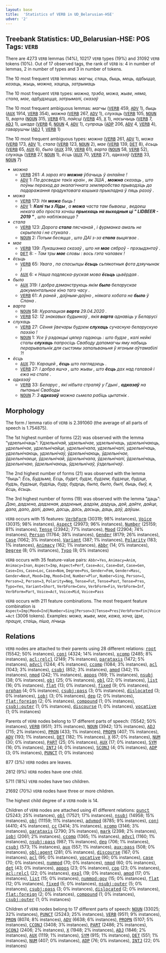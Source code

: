 ```yaml
---
layout: base
title:  'Statistics of VERB in UD_Belarusian-HSE'
udver: '2'
---
```


## Treebank Statistics: UD_Belarusian-HSE: POS Tags: `VERB`

There are 4273 `VERB` lemmas (14%), 10217 `VERB` types (19%) and 31092 `VERB` tokens (10%).
Out of 17 observed tags, the rank of `VERB` is: 4 in number of lemmas, 2 in number of types and 3 in number of tokens.

The 10 most frequent `VERB` lemmas: <em>магчы, стаць, быць, мець, адбыцца, казаць, жыць, можна, хацець, затрымаць</em>

The 10 most frequent `VERB` types:  <em>можна, трэба, можа, жыве, няма, стала, мае, адбудзецца, затрымалі, сказаў</em>

The 10 most frequent ambiguous lemmas: <em>магчы</em> (<tt><a href="be_hse-pos-VERB.html">VERB</a></tt> 459, <tt><a href="be_hse-pos-ADV.html">ADV</a></tt> 1), <em>быць</em> (<tt><a href="be_hse-pos-AUX.html">AUX</a></tt> 1914, <tt><a href="be_hse-pos-VERB.html">VERB</a></tt> 354), <em>можна</em> (<tt><a href="be_hse-pos-VERB.html">VERB</a></tt> 267, <tt><a href="be_hse-pos-ADV.html">ADV</a></tt> 1), <em>слухаць</em> (<tt><a href="be_hse-pos-VERB.html">VERB</a></tt> 105, <tt><a href="be_hse-pos-NOUN.html">NOUN</a></tt> 1), <em>варта</em> (<tt><a href="be_hse-pos-NOUN.html">NOUN</a></tt> 315, <tt><a href="be_hse-pos-VERB.html">VERB</a></tt> 61), <em>пайсці</em> (<tt><a href="be_hse-pos-VERB.html">VERB</a></tt> 45, <tt><a href="be_hse-pos-X.html">X</a></tt> 1), <em>насычыць</em> (<tt><a href="be_hse-pos-VERB.html">VERB</a></tt> 7, <tt><a href="be_hse-pos-ADJ.html">ADJ</a></tt> 1), <em>шкада</em> (<tt><a href="be_hse-pos-VERB.html">VERB</a></tt> 6, <tt><a href="be_hse-pos-NOUN.html">NOUN</a></tt> 4, <tt><a href="be_hse-pos-ADV.html">ADV</a></tt> 1), <em>супраць</em> (<tt><a href="be_hse-pos-ADP.html">ADP</a></tt> 206, <tt><a href="be_hse-pos-ADV.html">ADV</a></tt> 4, <tt><a href="be_hse-pos-VERB.html">VERB</a></tt> 4), <em>гаварушчы</em> (<tt><a href="be_hse-pos-ADJ.html">ADJ</a></tt> 1, <tt><a href="be_hse-pos-VERB.html">VERB</a></tt> 1)

The 10 most frequent ambiguous types:  <em>можна</em> (<tt><a href="be_hse-pos-VERB.html">VERB</a></tt> 261, <tt><a href="be_hse-pos-ADV.html">ADV</a></tt> 1), <em>можа</em> (<tt><a href="be_hse-pos-VERB.html">VERB</a></tt> 173, <tt><a href="be_hse-pos-ADV.html">ADV</a></tt> 1), <em>стала</em> (<tt><a href="be_hse-pos-VERB.html">VERB</a></tt> 123, <tt><a href="be_hse-pos-NOUN.html">NOUN</a></tt> 2), <em>мае</em> (<tt><a href="be_hse-pos-VERB.html">VERB</a></tt> 139, <tt><a href="be_hse-pos-DET.html">DET</a></tt> 8), <em>ёсьць</em> (<tt><a href="be_hse-pos-VERB.html">VERB</a></tt> 65, <tt><a href="be_hse-pos-AUX.html">AUX</a></tt> 6), <em>было</em> (<tt><a href="be_hse-pos-AUX.html">AUX</a></tt> 319, <tt><a href="be_hse-pos-VERB.html">VERB</a></tt> 61), <em>варта</em> (<tt><a href="be_hse-pos-NOUN.html">NOUN</a></tt> 58, <tt><a href="be_hse-pos-VERB.html">VERB</a></tt> 52), <em>слухаць</em> (<tt><a href="be_hse-pos-VERB.html">VERB</a></tt> 27, <tt><a href="be_hse-pos-NOUN.html">NOUN</a></tt> 1), <em>ёсць</em> (<tt><a href="be_hse-pos-AUX.html">AUX</a></tt> 70, <tt><a href="be_hse-pos-VERB.html">VERB</a></tt> 27), <em>адказаў</em> (<tt><a href="be_hse-pos-VERB.html">VERB</a></tt> 33, <tt><a href="be_hse-pos-NOUN.html">NOUN</a></tt> 7)


* <em>можна</em>
  * <tt><a href="be_hse-pos-VERB.html">VERB</a></tt> 261: <em>А зараз яго <b>можна</b> ўбачыць ў анлайне !</em>
  * <tt><a href="be_hse-pos-ADV.html">ADV</a></tt> 1: <em>Па досведзе такіх краін , як ЗША , <b>можна</b> сказаць , што поўны пераход да экалагічнага земляробства прыводзіць да падаражання прадуктовага кошыка прыкладна ў пяць разоў .</em>
* <em>можа</em>
  * <tt><a href="be_hse-pos-VERB.html">VERB</a></tt> 173: <em>Ня <b>можа</b> быць !</em>
  * <tt><a href="be_hse-pos-ADV.html">ADV</a></tt> 1: <em><strong> Калі ты з Ліды </strong> , а <b>можа</b> часта там бываеш , ведаеш некага або проста хочаш <strong> прыехаць на выходныя ці " LIDBEER - 2019 " </strong> , што набліжаецца ?</em>
* <em>стала</em>
  * <tt><a href="be_hse-pos-VERB.html">VERB</a></tt> 123: <em>Дарога <b>стала</b> пясчанай , і фурманка амаль не скрыпела і не стукала .</em>
  * <tt><a href="be_hse-pos-NOUN.html">NOUN</a></tt> 2: <em>Потым бесяцца , што ДАІ з-за <b>стала</b> выцягвае .</em>
* <em>мае</em>
  * <tt><a href="be_hse-pos-VERB.html">VERB</a></tt> 139: <em>Лукашэнка сказаў , што ня <b>мае</b> сяброў - прэзыдэнтаў .</em>
  * <tt><a href="be_hse-pos-DET.html">DET</a></tt> 8: <em>- Там тры <b>мае</b> словы : вось гэта чалавек !</em>
* <em>ёсьць</em>
  * <tt><a href="be_hse-pos-VERB.html">VERB</a></tt> 65: <em>Увага , па спасылцы <b>ёсьць</b> сьпякотныя фота дзяучынак )</em>
  * <tt><a href="be_hse-pos-AUX.html">AUX</a></tt> 6: <em>« Наша падляска-руская мова <b>ёсьць</b> цьвёрдая .</em>
* <em>было</em>
  * <tt><a href="be_hse-pos-AUX.html">AUX</a></tt> 319: <em>І добра дэманструюць якім <b>было</b> беларускае дакументальное кіно таго часу .</em>
  * <tt><a href="be_hse-pos-VERB.html">VERB</a></tt> 61: <em>А раней , даўным-даўно , ніякага хобата не <b>было</b> ў Слана .</em>
* <em>варта</em>
  * <tt><a href="be_hse-pos-NOUN.html">NOUN</a></tt> 58: <em>Курапацкая <b>варта</b> 29.04.2020 .</em>
  * <tt><a href="be_hse-pos-VERB.html">VERB</a></tt> 52: <em>12 знакавых будынкаў , якія <b>варта</b> аднавіць у Беларусі</em>
* <em>слухаць</em>
  * <tt><a href="be_hse-pos-VERB.html">VERB</a></tt> 27: <em>Сёння ўвечары будзем <b>слухаць</b> сучасную беларускую паэзію !</em>
  * <tt><a href="be_hse-pos-NOUN.html">NOUN</a></tt> 1: <em>Усе ў рэдакцыі цяпер гадаюць : што будзе , калі нейкі сталы <b>слухаць</b> папросіць Свабоду дапамагчы яму набыць перарывальнік для сыстэмы запальваньня ў ягоным аўтамабілі ?!</em>
* <em>ёсць</em>
  * <tt><a href="be_hse-pos-AUX.html">AUX</a></tt> 70: <em>Карацей , <b>ёсць</b> што паглядзець .</em>
  * <tt><a href="be_hse-pos-VERB.html">VERB</a></tt> 27: <em>І добра яшчэ , што жывы , што <b>ёсць</b> дах над галавой і ежа на стале .</em>
* <em>адказаў</em>
  * <tt><a href="be_hse-pos-VERB.html">VERB</a></tt> 33: <em>Беларус , які нібыта страляў у Гдыні , <b>адказаў</b> на пытаньні Свабоды</em>
  * <tt><a href="be_hse-pos-NOUN.html">NOUN</a></tt> 7: <em>З <b>адказаў</b> можна сьмела рабіць цытатнік .</em>

## Morphology

The form / lemma ratio of `VERB` is 2.391060 (the average of all parts of speech is 1.754875).

The 1st highest number of forms (22) was observed with the lemma “удзельнічаць”: <em>Удзельнічай, удзельнiчае, удзельнiчаць, удзельнiчаюць, удзельнічае, удзельнічайце, удзельнічала, удзельнічалі, удзельнічаць, удзельнічаюць, удзельнічаў, ўдзельнiчаюць, ўдзельнічае, ўдзельнічаеце, ўдзельнічай, ўдзельнічала, ўдзельнічалі, ўдзельнічаць, ўдзельнічаю, ўдзельнічаюць, ўдзельнічаў, ўздельнічаў</em>.

The 2nd highest number of forms (21) was observed with the lemma “быць”: <em>Ёсь, Будзьма, Есць, будет, будзе, будзем, будзеце, будзце, будзь, будзьце, будзіць, буду, будуць, была, было, былі, быць, быў, я, ёсць, ёсьць</em>.

The 3rd highest number of forms (19) was observed with the lemma “даць”: <em>Даю, дадзена, дадзеная, дадзеныя, дадзім, дадуць, дай, дайте, дайце, дала, дало, далі, дамо, дасць, дась, дасьць, даць, даў, даўшы</em>.

`VERB` occurs with 15 features: <tt><a href="be_hse-feat-VerbForm.html">VerbForm</a></tt> (30319; 98% instances), <tt><a href="be_hse-feat-Voice.html">Voice</a></tt> (30315; 98% instances), <tt><a href="be_hse-feat-Aspect.html">Aspect</a></tt> (29973; 96% instances), <tt><a href="be_hse-feat-Number.html">Number</a></tt> (25159; 81% instances), <tt><a href="be_hse-feat-Tense.html">Tense</a></tt> (23942; 77% instances), <tt><a href="be_hse-feat-Mood.html">Mood</a></tt> (22904; 74% instances), <tt><a href="be_hse-feat-Person.html">Person</a></tt> (11764; 38% instances), <tt><a href="be_hse-feat-Gender.html">Gender</a></tt> (8179; 26% instances), <tt><a href="be_hse-feat-Case.html">Case</a></tt> (1062; 3% instances), <tt><a href="be_hse-feat-Variant.html">Variant</a></tt> (387; 1% instances), <tt><a href="be_hse-feat-Polarity.html">Polarity</a></tt> (183; 1% instances), <tt><a href="be_hse-feat-Animacy.html">Animacy</a></tt> (162; 1% instances), <tt><a href="be_hse-feat-Abbr.html">Abbr</a></tt> (14; 0% instances), <tt><a href="be_hse-feat-Degree.html">Degree</a></tt> (8; 0% instances), <tt><a href="be_hse-feat-Typo.html">Typo</a></tt> (8; 0% instances)

`VERB` occurs with 35 feature-value pairs: `Abbr=Yes`, `Animacy=Anim`, `Animacy=Inan`, `Aspect=Imp`, `Aspect=Perf`, `Case=Acc`, `Case=Dat`, `Case=Gen`, `Case=Ins`, `Case=Loc`, `Case=Nom`, `Degree=Pos`, `Gender=Fem`, `Gender=Masc`, `Gender=Neut`, `Mood=Imp`, `Mood=Ind`, `Number=Plur`, `Number=Sing`, `Person=1`, `Person=2`, `Person=3`, `Polarity=Neg`, `Tense=Fut`, `Tense=Past`, `Tense=Pres`, `Typo=Yes`, `Variant=Short`, `VerbForm=Conv`, `VerbForm=Fin`, `VerbForm=Inf`, `VerbForm=Part`, `Voice=Act`, `Voice=Mid`, `Voice=Pass`

`VERB` occurs with 211 feature combinations.
The most frequent feature combination is `Aspect=Imp|Mood=Ind|Number=Sing|Person=3|Tense=Pres|VerbForm=Fin|Voice=Act` (3006 tokens).
Examples: <em>можа, жыве, мае, кажа, хоча, ідзе, працуе, стаіць, піша, лічыць</em>


## Relations

`VERB` nodes are attached to their parents using 28 different relations: <tt><a href="be_hse-dep-root.html">root</a></tt> (15542; 50% instances), <tt><a href="be_hse-dep-conj.html">conj</a></tt> (4324; 14% instances), <tt><a href="be_hse-dep-xcomp.html">xcomp</a></tt> (2485; 8% instances), <tt><a href="be_hse-dep-acl-relcl.html">acl:relcl</a></tt> (2149; 7% instances), <tt><a href="be_hse-dep-parataxis.html">parataxis</a></tt> (1472; 5% instances), <tt><a href="be_hse-dep-advcl.html">advcl</a></tt> (1244; 4% instances), <tt><a href="be_hse-dep-ccomp.html">ccomp</a></tt> (1084; 3% instances), <tt><a href="be_hse-dep-acl.html">acl</a></tt> (1043; 3% instances), <tt><a href="be_hse-dep-csubj.html">csubj</a></tt> (852; 3% instances), <tt><a href="be_hse-dep-amod.html">amod</a></tt> (342; 1% instances), <tt><a href="be_hse-dep-nmod.html">nmod</a></tt> (242; 1% instances), <tt><a href="be_hse-dep-appos.html">appos</a></tt> (169; 1% instances), <tt><a href="be_hse-dep-nsubj.html">nsubj</a></tt> (38; 0% instances), <tt><a href="be_hse-dep-obj.html">obj</a></tt> (25; 0% instances), <tt><a href="be_hse-dep-obl.html">obl</a></tt> (22; 0% instances), <tt><a href="be_hse-dep-list.html">list</a></tt> (16; 0% instances), <tt><a href="be_hse-dep-flat.html">flat</a></tt> (13; 0% instances), <tt><a href="be_hse-dep-fixed.html">fixed</a></tt> (9; 0% instances), <tt><a href="be_hse-dep-orphan.html">orphan</a></tt> (4; 0% instances), <tt><a href="be_hse-dep-csubj-pass.html">csubj:pass</a></tt> (3; 0% instances), <tt><a href="be_hse-dep-dislocated.html">dislocated</a></tt> (3; 0% instances), <tt><a href="be_hse-dep-iobj.html">iobj</a></tt> (3; 0% instances), <tt><a href="be_hse-dep-dep.html">dep</a></tt> (2; 0% instances), <tt><a href="be_hse-dep-flat-foreign.html">flat:foreign</a></tt> (2; 0% instances), <tt><a href="be_hse-dep-compound.html">compound</a></tt> (1; 0% instances), <tt><a href="be_hse-dep-csubj-outer.html">csubj:outer</a></tt> (1; 0% instances), <tt><a href="be_hse-dep-discourse.html">discourse</a></tt> (1; 0% instances), <tt><a href="be_hse-dep-vocative.html">vocative</a></tt> (1; 0% instances)

Parents of `VERB` nodes belong to 17 different parts of speech:  (15542; 50% instances), <tt><a href="be_hse-pos-VERB.html">VERB</a></tt> (9511; 31% instances), <tt><a href="be_hse-pos-NOUN.html">NOUN</a></tt> (3942; 13% instances), <tt><a href="be_hse-pos-ADJ.html">ADJ</a></tt> (715; 2% instances), <tt><a href="be_hse-pos-PRON.html">PRON</a></tt> (433; 1% instances), <tt><a href="be_hse-pos-PROPN.html">PROPN</a></tt> (407; 1% instances), <tt><a href="be_hse-pos-ADV.html">ADV</a></tt> (193; 1% instances), <tt><a href="be_hse-pos-DET.html">DET</a></tt> (182; 1% instances), <tt><a href="be_hse-pos-X.html">X</a></tt> (67; 0% instances), <tt><a href="be_hse-pos-NUM.html">NUM</a></tt> (30; 0% instances), <tt><a href="be_hse-pos-PART.html">PART</a></tt> (25; 0% instances), <tt><a href="be_hse-pos-AUX.html">AUX</a></tt> (17; 0% instances), <tt><a href="be_hse-pos-SYM.html">SYM</a></tt> (16; 0% instances), <tt><a href="be_hse-pos-INTJ.html">INTJ</a></tt> (4; 0% instances), <tt><a href="be_hse-pos-SCONJ.html">SCONJ</a></tt> (4; 0% instances), <tt><a href="be_hse-pos-ADP.html">ADP</a></tt> (3; 0% instances), <tt><a href="be_hse-pos-PUNCT.html">PUNCT</a></tt> (1; 0% instances)

877 (3%) `VERB` nodes are leaves.

2812 (9%) `VERB` nodes have one child.

5711 (18%) `VERB` nodes have two children.

21692 (70%) `VERB` nodes have three or more children.

The highest child degree of a `VERB` node is 14.

Children of `VERB` nodes are attached using 41 different relations: <tt><a href="be_hse-dep-punct.html">punct</a></tt> (25243; 25% instances), <tt><a href="be_hse-dep-obl.html">obl</a></tt> (17521; 17% instances), <tt><a href="be_hse-dep-nsubj.html">nsubj</a></tt> (14958; 15% instances), <tt><a href="be_hse-dep-obj.html">obj</a></tt> (11159; 11% instances), <tt><a href="be_hse-dep-advmod.html">advmod</a></tt> (8785; 9% instances), <tt><a href="be_hse-dep-conj.html">conj</a></tt> (4410; 4% instances), <tt><a href="be_hse-dep-cc.html">cc</a></tt> (3414; 3% instances), <tt><a href="be_hse-dep-xcomp.html">xcomp</a></tt> (3146; 3% instances), <tt><a href="be_hse-dep-parataxis.html">parataxis</a></tt> (2790; 3% instances), <tt><a href="be_hse-dep-mark.html">mark</a></tt> (2398; 2% instances), <tt><a href="be_hse-dep-iobj.html">iobj</a></tt> (2061; 2% instances), <tt><a href="be_hse-dep-ccomp.html">ccomp</a></tt> (1365; 1% instances), <tt><a href="be_hse-dep-advcl.html">advcl</a></tt> (1160; 1% instances), <tt><a href="be_hse-dep-nsubj-pass.html">nsubj:pass</a></tt> (987; 1% instances), <tt><a href="be_hse-dep-dep.html">dep</a></tt> (706; 1% instances), <tt><a href="be_hse-dep-csubj.html">csubj</a></tt> (573; 1% instances), <tt><a href="be_hse-dep-aux.html">aux</a></tt> (557; 1% instances), <tt><a href="be_hse-dep-aux-pass.html">aux:pass</a></tt> (508; 0% instances), <tt><a href="be_hse-dep-obl-agent.html">obl:agent</a></tt> (281; 0% instances), <tt><a href="be_hse-dep-discourse.html">discourse</a></tt> (167; 0% instances), <tt><a href="be_hse-dep-acl.html">acl</a></tt> (95; 0% instances), <tt><a href="be_hse-dep-vocative.html">vocative</a></tt> (90; 0% instances), <tt><a href="be_hse-dep-case.html">case</a></tt> (70; 0% instances), <tt><a href="be_hse-dep-nummod.html">nummod</a></tt> (70; 0% instances), <tt><a href="be_hse-dep-nmod.html">nmod</a></tt> (60; 0% instances), <tt><a href="be_hse-dep-det.html">det</a></tt> (43; 0% instances), <tt><a href="be_hse-dep-appos.html">appos</a></tt> (23; 0% instances), <tt><a href="be_hse-dep-cop.html">cop</a></tt> (23; 0% instances), <tt><a href="be_hse-dep-acl-relcl.html">acl:relcl</a></tt> (22; 0% instances), <tt><a href="be_hse-dep-expl.html">expl</a></tt> (19; 0% instances), <tt><a href="be_hse-dep-amod.html">amod</a></tt> (17; 0% instances), <tt><a href="be_hse-dep-list.html">list</a></tt> (15; 0% instances), <tt><a href="be_hse-dep-nummod-gov.html">nummod:gov</a></tt> (15; 0% instances), <tt><a href="be_hse-dep-flat.html">flat</a></tt> (12; 0% instances), <tt><a href="be_hse-dep-fixed.html">fixed</a></tt> (5; 0% instances), <tt><a href="be_hse-dep-nsubj-outer.html">nsubj:outer</a></tt> (5; 0% instances), <tt><a href="be_hse-dep-csubj-pass.html">csubj:pass</a></tt> (3; 0% instances), <tt><a href="be_hse-dep-dislocated.html">dislocated</a></tt> (2; 0% instances), <tt><a href="be_hse-dep-flat-foreign.html">flat:foreign</a></tt> (2; 0% instances), <tt><a href="be_hse-dep-compound.html">compound</a></tt> (1; 0% instances), <tt><a href="be_hse-dep-csubj-outer.html">csubj:outer</a></tt> (1; 0% instances)

Children of `VERB` nodes belong to 17 different parts of speech: <tt><a href="be_hse-pos-NOUN.html">NOUN</a></tt> (33025; 32% instances), <tt><a href="be_hse-pos-PUNCT.html">PUNCT</a></tt> (25243; 25% instances), <tt><a href="be_hse-pos-VERB.html">VERB</a></tt> (9511; 9% instances), <tt><a href="be_hse-pos-PRON.html">PRON</a></tt> (8074; 8% instances), <tt><a href="be_hse-pos-ADV.html">ADV</a></tt> (6638; 6% instances), <tt><a href="be_hse-pos-PROPN.html">PROPN</a></tt> (5107; 5% instances), <tt><a href="be_hse-pos-CCONJ.html">CCONJ</a></tt> (3408; 3% instances), <tt><a href="be_hse-pos-PART.html">PART</a></tt> (2486; 2% instances), <tt><a href="be_hse-pos-SCONJ.html">SCONJ</a></tt> (2406; 2% instances), <tt><a href="be_hse-pos-X.html">X</a></tt> (1948; 2% instances), <tt><a href="be_hse-pos-ADJ.html">ADJ</a></tt> (1846; 2% instances), <tt><a href="be_hse-pos-AUX.html">AUX</a></tt> (1119; 1% instances), <tt><a href="be_hse-pos-SYM.html">SYM</a></tt> (915; 1% instances), <tt><a href="be_hse-pos-DET.html">DET</a></tt> (551; 1% instances), <tt><a href="be_hse-pos-NUM.html">NUM</a></tt> (407; 0% instances), <tt><a href="be_hse-pos-ADP.html">ADP</a></tt> (76; 0% instances), <tt><a href="be_hse-pos-INTJ.html">INTJ</a></tt> (22; 0% instances)

